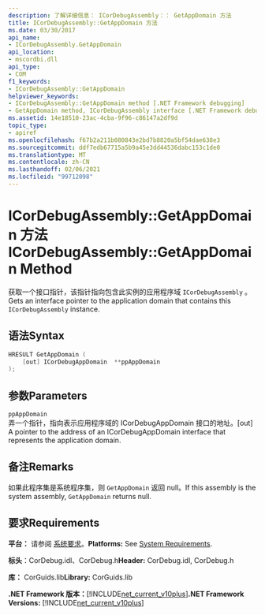 ```yaml
---
description: 了解详细信息： ICorDebugAssembly：： GetAppDomain 方法
title: ICorDebugAssembly::GetAppDomain 方法
ms.date: 03/30/2017
api_name:
- ICorDebugAssembly.GetAppDomain
api_location:
- mscordbi.dll
api_type:
- COM
f1_keywords:
- ICorDebugAssembly::GetAppDomain
helpviewer_keywords:
- ICorDebugAssembly::GetAppDomain method [.NET Framework debugging]
- GetAppDomain method, ICorDebugAssembly interface [.NET Framework debugging]
ms.assetid: 14e18510-23ac-4cba-9f96-c86147a2df9d
topic_type:
- apiref
ms.openlocfilehash: f67b2a211b080843e2bd7b8820a5bf54dae638e3
ms.sourcegitcommit: ddf7edb67715a5b9a45e3dd44536dabc153c1de0
ms.translationtype: MT
ms.contentlocale: zh-CN
ms.lasthandoff: 02/06/2021
ms.locfileid: "99712098"
---
```

# <a name="icordebugassemblygetappdomain-method"></a><span data-ttu-id="9a128-103">ICorDebugAssembly::GetAppDomain 方法</span><span class="sxs-lookup"><span data-stu-id="9a128-103">ICorDebugAssembly::GetAppDomain Method</span></span>

<span data-ttu-id="9a128-104">获取一个接口指针，该指针指向包含此实例的应用程序域 `ICorDebugAssembly` 。</span><span class="sxs-lookup"><span data-stu-id="9a128-104">Gets an interface pointer to the application domain that contains this `ICorDebugAssembly` instance.</span></span>  
  
## <a name="syntax"></a><span data-ttu-id="9a128-105">语法</span><span class="sxs-lookup"><span data-stu-id="9a128-105">Syntax</span></span>  
  
```cpp  
HRESULT GetAppDomain (  
    [out] ICorDebugAppDomain  **ppAppDomain  
);  
```  
  
## <a name="parameters"></a><span data-ttu-id="9a128-106">参数</span><span class="sxs-lookup"><span data-stu-id="9a128-106">Parameters</span></span>  

 `ppAppDomain`  
 <span data-ttu-id="9a128-107">弄一个指针，指向表示应用程序域的 ICorDebugAppDomain 接口的地址。</span><span class="sxs-lookup"><span data-stu-id="9a128-107">[out] A pointer to the address of an ICorDebugAppDomain interface that represents the application domain.</span></span>  
  
## <a name="remarks"></a><span data-ttu-id="9a128-108">备注</span><span class="sxs-lookup"><span data-stu-id="9a128-108">Remarks</span></span>  

 <span data-ttu-id="9a128-109">如果此程序集是系统程序集，则 `GetAppDomain` 返回 null。</span><span class="sxs-lookup"><span data-stu-id="9a128-109">If this assembly is the system assembly, `GetAppDomain` returns null.</span></span>  
  
## <a name="requirements"></a><span data-ttu-id="9a128-110">要求</span><span class="sxs-lookup"><span data-stu-id="9a128-110">Requirements</span></span>  

 <span data-ttu-id="9a128-111">**平台：** 请参阅 [系统要求](../../get-started/system-requirements.md)。</span><span class="sxs-lookup"><span data-stu-id="9a128-111">**Platforms:** See [System Requirements](../../get-started/system-requirements.md).</span></span>  
  
 <span data-ttu-id="9a128-112">**标头**：CorDebug.idl、CorDebug.h</span><span class="sxs-lookup"><span data-stu-id="9a128-112">**Header:** CorDebug.idl, CorDebug.h</span></span>  
  
 <span data-ttu-id="9a128-113">**库：** CorGuids.lib</span><span class="sxs-lookup"><span data-stu-id="9a128-113">**Library:** CorGuids.lib</span></span>  
  
 <span data-ttu-id="9a128-114">**.NET Framework 版本：**[!INCLUDE[net_current_v10plus](../../../../includes/net-current-v10plus-md.md)]</span><span class="sxs-lookup"><span data-stu-id="9a128-114">**.NET Framework Versions:** [!INCLUDE[net_current_v10plus](../../../../includes/net-current-v10plus-md.md)]</span></span>
